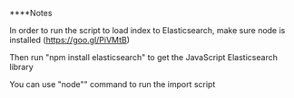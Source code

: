 ****Notes

In order to run the script to load index to Elasticsearch, 
make sure node is installed (https://goo.gl/PiVMtB)

Then run "npm install elasticsearch" to get the JavaScript Elasticsearch library

You can use "node"" command to run the import script
